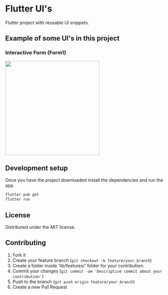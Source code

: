# Flutter UI's

Flutter project with reusable UI snippets.


## Example of some UI's in this project
### Interactive Form (Form1)
<img src="https://media.giphy.com/media/QoV9Q3nI4gPTKMHSbr/giphy.gif" width="300">

## Development setup

Once you have the project downloaded install the dependencies and run the app.

```sh
flutter pub get
flutter run
```

## License

Distributed under the MIT license.

## Contributing

1. Fork it
2. Create your feature branch (`git checkout -b feature/your_branch`)
3. Create a folder inside 'lib/features/' folder for your contribution.
5. Commit your changes (`git commit -am 'Descriptive commit about your contribution'`)
6. Push to the branch (`git push origin feature/your_branch`)
7. Create a new Pull Request
